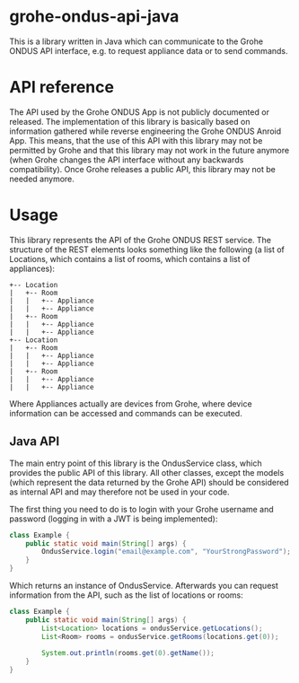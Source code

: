 # grohe-ondus-api-java

This is a library written in Java which can communicate to the Grohe ONDUS API interface, e.g. to request appliance data or to send commands.

# API reference

The API used by the Grohe ONDUS App is not publicly documented or released. The implementation of this library is basically based on
information gathered while reverse engineering the Grohe ONDUS Anroid App. This means, that the use of this API with this library
may not be permitted by Grohe and that this library may not work in the future anymore (when Grohe changes the API interface without
any backwards compatibility). Once Grohe releases a public API, this library may not be needed anymore.

# Usage

This library represents the API of the Grohe ONDUS REST service. The structure of the REST elements
looks something like the following (a list of Locations, which contains a list of rooms, which
contains a list of appliances):

````
+-- Location
|   +-- Room
|   |   +-- Appliance
|   |   +-- Appliance
|   +-- Room
|   |   +-- Appliance
|   |   +-- Appliance
+-- Location
|   +-- Room
|   |   +-- Appliance
|   |   +-- Appliance
|   +-- Room
|   |   +-- Appliance
|   |   +-- Appliance
````

Where Appliances actually are devices from Grohe, where device information can be accessed and
commands can be executed.

## Java API
The main entry point of this library is the OndusService class, which provides the public API of
this library. All other classes, except the models (which represent the data returned by the Grohe
API) should be considered as internal API and may therefore not be used in your code.

The first thing you need to do is to login with your Grohe username and password (logging in with
a JWT is being implemented):

````java
class Example {
    public static void main(String[] args) {
        OndusService.login("email@example.com", "YourStrongPassword");
    }
}
````

Which returns an instance of OndusService. Afterwards you can request information from the API,
such as the list of locations or rooms:

````java
class Example {
    public static void main(String[] args) {
        List<Location> locations = ondusService.getLocations();
        List<Room> rooms = ondusService.getRooms(locations.get(0));
        
        System.out.println(rooms.get(0).getName());
    }
}
````
